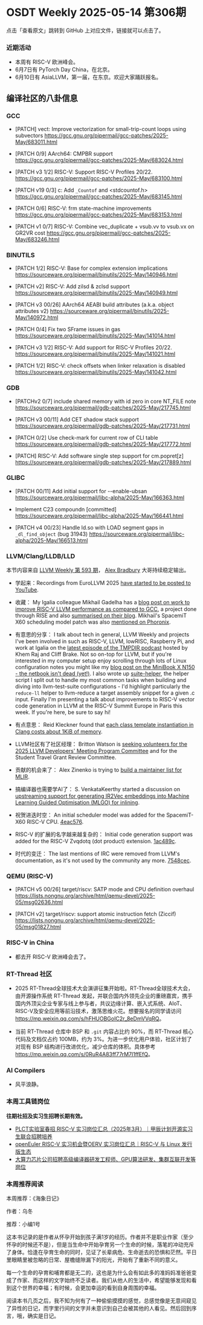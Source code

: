 # OSDT Weekly 2025-05-14 第306期

点击「查看原文」跳转到 GitHub 上对应文件，链接就可以点击了。

### 近期活动

- 本周有 RISC-V  欧洲峰会。
- 6月7日有 PyTorch Day China，在北京。
- 6月10日有 AsiaLLVM，第一届，在东京。欢迎大家踊跃报名。

## 编译社区的八卦信息

### GCC

- [PATCH] vect: Improve vectorization for small-trip-count loops using subvectors
  https://gcc.gnu.org/pipermail/gcc-patches/2025-May/683011.html

- [PATCH 0/9] AArch64: CMPBR support
  https://gcc.gnu.org/pipermail/gcc-patches/2025-May/683024.html

- [PATCH v3 1/2] RISC-V: Support RISC-V Profiles 20/22.
  https://gcc.gnu.org/pipermail/gcc-patches/2025-May/683100.html

- [PATCH v19 0/3] c: Add `_Countof` and <stdcountof.h>
  https://gcc.gnu.org/pipermail/gcc-patches/2025-May/683145.html

- [PATCH 0/6] RISC-V: frm state-machine improvements
  https://gcc.gnu.org/pipermail/gcc-patches/2025-May/683153.html

- [PATCH v1 0/7] RISC-V: Combine vec_duplicate + vsub.vv to vsub.vx on GR2VR cost
  https://gcc.gnu.org/pipermail/gcc-patches/2025-May/683246.html

### BINUTILS

- [PATCH 1/2] RISC-V: Base for complex extension implications
  https://sourceware.org/pipermail/binutils/2025-May/140946.html

- [PATCH v2] RISC-V: Add zilsd & zclsd support
  https://sourceware.org/pipermail/binutils/2025-May/140949.html

- [PATCH v3 00/26] AArch64 AEABI build attributes (a.k.a. object attributes v2)
  https://sourceware.org/pipermail/binutils/2025-May/140972.html

- [PATCH 0/4] Fix two SFrame issues in gas
  https://sourceware.org/pipermail/binutils/2025-May/141014.html

- [PATCH v3 1/2] RISC-V: Add support for RISC-V Profiles 20/22.
  https://sourceware.org/pipermail/binutils/2025-May/141021.html

- [PATCH 1/2] RISC-V: check offsets when linker relaxation is disabled
  https://sourceware.org/pipermail/binutils/2025-May/141042.html

### GDB

- [PATCHv2 0/7] include shared memory with id zero in core NT_FILE note
  https://sourceware.org/pipermail/gdb-patches/2025-May/217745.html

- [PATCH v3 00/11] Add CET shadow stack support
  https://sourceware.org/pipermail/gdb-patches/2025-May/217731.html

- [PATCH 0/2] Use check-mark for current row of CLI table
  https://sourceware.org/pipermail/gdb-patches/2025-May/217772.html

- [PATCH] RISC-V: Add software single step support for cm.popret[z]
  https://sourceware.org/pipermail/gdb-patches/2025-May/217889.html

### GLIBC

- [PATCH 00/11] Add initial support for --enable-ubsan
  https://sourceware.org/pipermail/libc-alpha/2025-May/166363.html

- Implement C23 compoundn [committed]
  https://sourceware.org/pipermail/libc-alpha/2025-May/166441.html

- [PATCH v4 00/23] Handle ld.so with LOAD segment gaps in `_dl_find_object` (bug 31943)
  https://sourceware.org/pipermail/libc-alpha/2025-May/166513.html

### LLVM/Clang/LLDB/LLD

本节内容来自 [LLVM Weekly 第 593 期](http://llvmweekly.org/issue/593)，
[Alex Bradbury](https://www.linkedin.com/in/alex-bradbury/) 大哥持续稳定输出。

* 学起来：Recordings from EuroLLVM 2025 [have started to be posted to YouTube](https://www.youtube.com/playlist?list=PL_R5A0lGi1AA3VCp6hZtgJKq4snmBQGDF).

* 收藏： My Igalia colleague Mikhail Gadelha has a [blog post on work to improve RISC-V LLVM performance as compared to GCC](https://blogs.igalia.com/compilers/2025/05/05/boosting-risc-v-application-performance-an-8-month-llvm-journey/), a project done through RISE and also [summarised on their blog](https://riseproject.dev/2025/05/08/project-rp009-llvm-spec-optimization/).  Mikhail's SpacemiT X60 scheduling model patch was also [mentioned on Phoronix](https://www.phoronix.com/news/SpacemiT-X60-LLVM-Scheduler).

* 有意思的分享： I talk about tech in general, LLVM Weekly and projects I've been involved in such as RISC-V, LLVM, lowRISC, Raspberry Pi, and work at Igalia on the [latest episode of the TMPDIR podcast](https://tmpdir.org/043/) hosted by Khem Raj and Cliff Brake. Not so on-top for LLVM, but if you're interested in my computer setup enjoy scrolling through lots of Linux configuration notes you might like my [blog post on the MiniBook X N150 - the netbook isn't dead (yet!)](https://muxup.com/2025q2/chuwi-minibook-x-n150). I also wrote up [suite-helper](https://muxup.com/suite-helper), the helper script I split out to handle my most common tasks when building and diving into llvm-test-suite configurations - I'd highlight particularly the `reduce-ll` helper to llvm-reduce a target assembly snippet for a given .c input. Finally I'm presenting a talk about improvements to RISC-V vector code generation in LLVM at the RISC-V Summit Europe in Paris this week. If you're here, be sure to say hi!

* 有点意思： Reid Kleckner found that [each class template instantiation in Clang costs about 1KiB of memory](https://discourse.llvm.org/t/factoid-each-class-template-instantiation-costs-1kib/86189).

* LLVM社区有了社区经理： Britton Watson is [seeking volunteers for the 2025 LLVM Developers' Meeting Program Committee](https://discourse.llvm.org/t/volunteers-for-2025-llvm-developers-meeting-program-committee-and-student-travel-grants/86264) and for the Student Travel Grant Review Committee.

* 贡献的机会来了： Alex Zinenko is trying to [build a maintainer list for MLIR](https://discourse.llvm.org/t/call-for-maintainer-volunteers/86229).

* 搞编译器也需要学AI了： S. VenkataKeerthy started a discussion on [upstreaming support for generating IR2Vec embeddings into Machine Learning Guided Optimisation (MLGO) for inlining](https://discourse.llvm.org/t/rfc-enhancing-mlgo-inlining-with-ir2vec-embeddings/86250).

* 祝贺进迭时空： An initial scheduler model was added for the SpacemiT-X60 RISC-V CPU.
  [4eac576](https://github.com/llvm/llvm-project/commit/4eac576654d8).

* RISC-V 的扩展的名字越来越复杂的： Initial code generation support was added for the RISC-V Zvqdotq (dot product) extension.
  [1ac489c](https://github.com/llvm/llvm-project/commit/1ac489c8e38e).

* 时代的变迁： The last mentions of IRC were removed from LLVM's documentation, as it's not used by the community any more.
  [7548cec](https://github.com/llvm/llvm-project/commit/7548cec16f54).

### QEMU (RISC-V)

- [PATCH v5 00/26] target/riscv: SATP mode and CPU definition overhaul
  https://lists.nongnu.org/archive/html/qemu-devel/2025-05/msg02636.html

- [PATCH v2] target/riscv: support atomic instruction fetch (Ziccif)
  https://lists.nongnu.org/archive/html/qemu-devel/2025-05/msg01827.html

### RISC-V in China

- 都去开 RISC-V 欧洲峰会去了。

### RT-Thread 社区

- 2025 RT-Thread全球技术大会演讲征集开始啦。RT-Thread全球技术大会，由开源操作系统 RT-Thread 发起，并联合国内外领先企业的重磅嘉宾，携手国内外顶尖企业专家与线上参与者，共议边缘计算、嵌入式系统、AIoT、RISC-V及安全应用等前沿技术，激荡思维火花。想要报名的同学请访问 <https://mp.weixin.qq.com/s/hFHUOBGoIC2r_8eDmVVqRQ>。

- 当前 RT-Thread 仓库中 BSP 和 `.git` 内容占比约 90%，而 RT-Thread 核心代码及文档仅占约 100MB，约为 3%。为进一步优化用户体验，社区计划了对现有 BSP 结构进行改进优化，减少仓库的体积。具体参考 <https://mp.weixin.qq.com/s/0RuR4A83ff77rM7l1ffEfQ>。

### AI Compilers

- 风平浪静。

### 本周工具链岗位

**往期社招及实习生招聘长期有效。**

- [PLCT实验室春招 RISC-V 实习岗位汇总（2025年3月）｜甲辰计划开源实习生联合招聘培养](https://mp.weixin.qq.com/s/no5v_YeGI3LUE7mYv5wUpQ)
- [openEuler RISC-V 实习机会暨OERV 实习岗位汇总｜RISC-V 与 Linux 发行版生态](https://mp.weixin.qq.com/s/87XEhORtte_iTTZqjinX2g)
- [大算力芯片公司招聘高级编译器研发工程师、GPU算法研发、集群互联开发等岗位](https://mp.weixin.qq.com/s/ONoNJ5jZmL794AdtlHrDuQ)

### 本周推荐阅读

本周推荐：《海象日记》

作者：乌冬

推荐：小编1号

这本书记录的是作者从怀孕开始到孩子满1岁的经历。作者并不是职业作家（至少怀孕的时候还不是），但是当生命中开始孕育另一个生命的时候，落笔的冲动充斥了身体。恰逢在孕育生命的同时，见证了长辈病危、生命逝去的恐惧和茫然。平日里眼睛里被忽略的日常、屋檐缝隙漏下的阳光，开始有了重新不同的意义。

每一个生命的孕育和哺育都是无二的，这也是为什么会有如此多的准妈妈准爸爸变成了作家、而这样的文字始终不乏读者。我们从他人的生活中，希望能够发现和看到这个世界的幸福；有时候，会更加幸运的看到自身周围的幸福。

阅读本书几页之后，我不知为何有了一种偷偷摸摸的感觉，总感觉像是无意间窥见了异性的日记，而字里行间的文字并未意识到自己会被其他的人看见。然后回到序言，哦，确实是日记。
